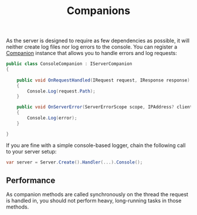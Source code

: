 ﻿---
title: Companions
description: 'Extend the GenHTTP server by a companion instance.'
cascade:
  type: docs
---
As the server is designed to require as few dependencies as possible, it will neither create log files
nor log errors to the console. You can register a [Companion](https://github.com/Kaliumhexacyanoferrat/GenHTTP/blob/master/API/Infrastructure/IServerCompanion.cs)
instance that allows you to handle errors and log requests:

```csharp
public class ConsoleCompanion : IServerCompanion
{
 
    public void OnRequestHandled(IRequest request, IResponse response)
    {
        Console.Log(request.Path);
    }

    public void OnServerError(ServerErrorScope scope, IPAddress? client, Exception error)
    {
        Console.Log(error);
    }

}
```

If you are fine with a simple console-based logger, chain the following call to your server setup:

```csharp
var server = Server.Create().Handler(...).Console();
```

## Performance

As companion methods are called synchronously on the thread the request is handled in,
you should not perform heavy, long-running tasks in those methods.
